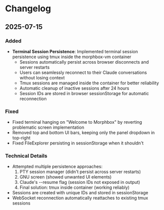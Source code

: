 # Changelog

## 2025-07-15

### Added
- **Terminal Session Persistence**: Implemented terminal session persistence using tmux inside the morphbox-vm container
  - Sessions automatically persist across browser disconnects and server restarts
  - Users can seamlessly reconnect to their Claude conversations without losing context
  - Tmux sessions are managed inside the container for better reliability
  - Automatic cleanup of inactive sessions after 24 hours
  - Session IDs are stored in browser sessionStorage for automatic reconnection

### Fixed
- Fixed terminal hanging on "Welcome to Morphbox" by reverting problematic screen implementation
- Removed top and bottom UI bars, keeping only the panel dropdown in top-right
- Fixed FileExplorer persisting in sessionStorage when it shouldn't

### Technical Details
- Attempted multiple persistence approaches:
  1. PTY session manager (didn't persist across server restarts)
  2. GNU screen (showed unwanted UI elements)
  3. Claude's --resume flag (session IDs not exposed in output)
  4. Final solution: tmux inside container (working reliably)
- Sessions are created with unique IDs and stored in sessionStorage
- WebSocket reconnection automatically reattaches to existing tmux sessions
